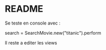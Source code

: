 # README

Se teste en console avec :

search = SearchMovie.new("titanic").perform

Il reste a editer les views
